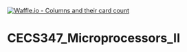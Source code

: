 [![Waffle.io - Columns and their card count](https://badge.waffle.io/myko81/CECS347_Microprocessors_II.png?columns=all)](https://waffle.io/myko81/CECS347_Microprocessors_II?utm_source=badge)
# CECS347_Microprocessors_II